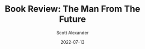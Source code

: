 ---
layout: podcast
title: "Book Review: The Man From The Future"
author: Scott Alexander
description: https://astralcodexten.substack.com/p/book-review-the-man-from-the-future
date: 2022-07-13
length: 8331672
duration: 2083
guid: book-review-the-man-from-the-future
---